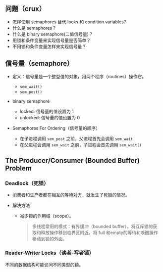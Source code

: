 <!--
 * @Author: your name
 * @Date: 2020-05-28 21:45:05
 * @LastEditTime: 2020-05-28 23:29:25
 * @LastEditors: Please set LastEditors
 * @Description: 信号量(semaphore)
--> 
## 问题（crux）
- 怎样使用 semaphores 替代 locks 和 condition variables?
- 什么是 semaphores？
- 什么是 binary semaphore(二值信号量)？
- 用锁和条件变量来实现信号量是否简单？
- 不用锁和条件变量怎样来实现信号量？


## 信号量（semaphore）
- 定义：信号量是一个整型值的对象，用两个程序（routines）操作它。
  - `sem_wait()`
  - `sem_post()` 


- binary semaphore
  - locked: 信号量的值设置为 1
  - unlocked: 信号量的值设置为 0


- Semaphores For Ordering（信号量的顺序）
  - 在子进程调用 `sem_post` 之前，父进程首先会调用 `sem_wait` 
  - 在父进程会调用 `sem_wait` 之前，子进程会首先调用 `sem_wait()` 


## The Producer/Consumer (Bounded Buffer) Problem


###  Deadlock（死锁）
- 消费者和生产者都在相互的等待对方，就发生了死锁的情况。

- 解决方法
  - 减少锁的作用域（scope）。
    > 多线程常用的模式：有界缓冲（bounded buffer）。将互斥锁的获取和释放操作移到临界区附近，将 full 和empty的等待和唤醒操作移动到锁的外面。

### Reader-Writer Locks（读者-写者锁）
不同的数据结构可能访问不同类型的锁。












